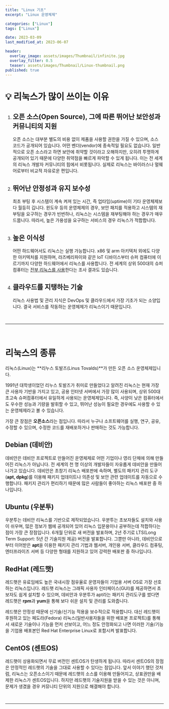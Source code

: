 ```yaml
---
title: "Linux 기초"
excerpt: "Linux 운영체제"

categories: ["Linux"]
tags: ["Linux"]

date: 2023-03-09
last_modified_at: 2023-06-07

header:
  overlay_image: assets/images/Thumbnail/infinite.jpg
  overlay_filter: 0.5 
  teaser: assets/images/Thumbnail/Linux-thumbnail.png
published: true
---
```


# 💡 리눅스가 많이 쓰이는 이유

1. ## 오픈 소스(Open Source), 그에 따른 뛰어난 보안성과 커뮤니티의 지원

    오픈 소스는 대부분 별도의 비용 없이 제품을 사용할 권한을 가질 수 있으며, 소스 코드가 공개되어 있습니다. 어떤 벤더(vendor)에 종속적일 필요도 없습니다. 일반적으로 오픈 소스라고 하면 보안에 취약할 것이라고 오해하지만, 오히려 투명하게 공개되어 있기 때문에 다양한 취약점을 빠르게 파악할 수 있게 됩니다. 이는 전 세계의 리눅스 개발자 커뮤니티의 힘에서 비롯됩니다. 실제로 리눅스는 바이러스나 멀웨어로부터 비교적 자유로운 편입니다.

   

2. ## 뛰어난 안정성과 유지 보수성

    최초 부팅 후 시스템이 계속 켜져 있는 시간, 즉 업타임(uptime)이 기타 운영체제보다 월등히 깁니다. 윈도우 등의 운영체제의 경우, 보안 패치를 적용하고 시스템의 재부팅을 요구하는 경우가 빈번하나, 리눅스는 시스템을 재부팅해야 하는 경우가 매우 드뭅니다. 따라서, 높은 가용성을 요구하는 서비스의 경우 리눅스가 적합합니다.

   

3. ## 높은 이식성

    어떤 하드웨어서도 리눅스는 실행 가능합니다. x86 및 arm 아키텍처 외에도 다양한 아키텍처를 지원하며, 라즈베리파이와 같은 IoT 디바이스부터 슈퍼 컴퓨터에 이르기까지 다양한 하드웨어에서 리눅스를 사용합니다. 전 세계의 상위 500대의 슈퍼컴퓨터는 [전부 리눅스를 사용](https://itsfoss.com/linux-runs-top-supercomputers/)한다는 조사 결과도 있습니다.


4. ## 클라우드를 지탱하는 기술

   리눅스 사용법 및 관리 지식은 DevOps 및 클라우드에서 가장 기초가 되는 소양입니다. 결국 서비스를 작동하는 운영체제가 리눅스이기 때문입니다.

<br>

---

<br>

# 리눅스의 종류

 리눅스(Linux)는 **리누스 토발즈(Linus Tovalds)**가 만든 오픈 소스 운영체제입니다.

1991년 대학생이었던 리누스 토발즈가 취미로 만들었다고 알려진 리눅스는 현재 가장 큰 사용자 기반을 가지고 있고, 공용 인터넷 서버에서 가장 많이 사용되며, 상위 500대 초고속 슈퍼컴퓨터에서 유일하게 사용되는 운영체제입니다. 즉, 사양이 낮은 컴퓨터에서도 우수한 성능과 기량을 발휘할 수 있고, 뛰어난 성능이 필요한 경우에도 사용할 수 있는 운영체제라고 볼 수 있습니다.

가장 큰 장점은 **오픈소스**라는 점입니다. 따라서 누구나 소프트웨어를 실행, 연구, 공유, 수정할 수 있으며, 수정한 코드를 재배포하거나 판매하는 것도 가능합니다. 

## Debian (데비안)

데비안은 데비안 프로젝트로 만들어진 운영체제로 어떤 기업이나 영리 단체에 의해 만들어진 리눅스가 아닙니다. 전 세계의 천 명 이상의 개발자들이 자유롭게 데비안을 만들어 나가고 있습니다. 데비안은 초창기 리눅스 배포판에 속하며, 별도의 패키지 관리 도구(**apt, dpkg**)를 이용해 패키지 업데이트나 의존성 및 보안 관련 업데이트를 자동으로 수행합니다. 패키지 관리가 편리하기 때문에 많은 사람들이 좋아하는 리눅스 배포판 중 하나입니다. 

## Ubuntu (우분투)

우분투는 데비안 리눅스를 기반으로 제작되었습니다. 우분투는 초보자들도 설치와 사용이 쉬우며, 많은 정보가 웹에 공개되어 있어 리눅스 입문용이나 공부하는데 적합하다는 점이 가장 큰 장점입니다. 6개월 단위로 새 버전을 발표하며, 2년 주기로 LTS(Long Term Support: 5년 간 기술지원 제공) 버전을 발표합니다. 그뿐만 아니라, 데비안으로부터 이어받은 **apt**을 이용한 패키지 관리 기법과 웹서버, 개인용 서버, 클라우드 컴퓨팅, 엔터프라이즈 서버 등 다양한 형태를 지원하고 있어 강력한 배포판 중 하나입니다. 

## RedHat (레드햇)

레드햇은 유료임에도 높은 국내시장 점유율로 운영자들이 기업용 서버 OS로 가장 선호하는 리눅스입니다. 레드햇 리눅스는 그래픽 사용자 인터페이스(GUI)를 제공하면서 초보자도 쉽게 설치할 수 있으며, 데비안과 우분투가 apt라는 패키지 관리도구를 썼다면 레드햇은 **rpm**과 **yum**을 통해 보다 쉬운 설치 및 관리를 도와줍니다.

레드햇은 안정성 때문에 신기술/신기능 적용을 보수적으로 적용합니다. 대신 레드햇이 후원하고 있는 페도라(Fedora) 리눅스(일반사용자들을 위한 배포본 프로젝트)를 통해서 새로운 기술이나 기능을 먼저 선보이고, 어느 정도 안정화되고 나면 이러한 기술/기능을 기업용 배포본인 Red Hat Enterprise Linux로 포함시켜 발표합니다. 

## CentOS (센트OS)

레드햇이 상용화되면서 무료 버전인 센트OS가 탄생하게 됩니다. 따라서 센트OS의 장점은 안정적인 레드햇의 기술을 그대로 사용할 수 있다는 점입니다. 앞서 이야기 했던 것처럼, 리눅스는 오픈소스이기 때문에 레드햇의 소스를 이용해 만들어지고, 상표권만을 배제한 리눅스가 센트OS입니다. 하지만 레드햇의 기술지원을 받을 수 있는 것은 아니며, 문제가 생겼을 경우 커뮤니티 단위의 지원으로 해결해야 합니다.

<br>

---

<br>

